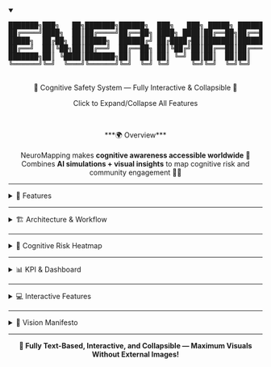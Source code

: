 <details open>
  <summary>
    <div align="center">
      <pre style="font-size:14px; line-height:1.1;">
███████╗███╗   ██╗███████╗██████╗  ███╗   ███╗ █████╗ ██████╗ ██╗  ██╗
██╔════╝████╗  ██║██╔════╝██╔══██╗ ████╗ ████║██╔══██╗██╔══██╗██║ ██╔╝
█████╗  ██╔██╗ ██║█████╗  ██████╔╝ ██╔████╔██║███████║██████╔╝█████╔╝ 
██╔══╝  ██║╚██╗██║██╔══╝  ██╔══██╗ ██║╚██╔╝██║██╔══██║██╔═══╝ ██╔═██╗ 
███████╗██║ ╚████║███████╗██║  ██║ ██║ ╚═╝ ██║██║  ██║██║     ██║  ██╗
╚══════╝╚═╝  ╚═══╝╚══════╝╚═╝  ╚═╝ ╚═╝     ╚═╝╚═╝  ╚═╝╚═╝     ╚═╝  ╚═╝
      </pre>
      <p>🌟 Cognitive Safety System — Fully Interactive & Collapsible 🌟</p>
      <p>Click to Expand/Collapse All Features</p>
    </div>
  </summary>

  <br>

  <p align="center">
    ***🌍 Overview***
    <br><br>
    NeuroMapping makes <strong>cognitive awareness accessible worldwide</strong> 🌱<br>
    Combines <strong>AI simulations + visual insights</strong> to map cognitive risk and community engagement 🎨🤖
  </p>

  <hr>

  <details>
    <summary>🔹 Features</summary>
    <ul>
      <li>🔥 Cognitive Heatmaps using Unicode & Emoji Blocks</li>
      <li>🤖 AI Ensemble: CNN + Transformer</li>
      <li>📊 Community Engagement Metrics</li>
      <li>🌐 Fully Scalable & Reproducible</li>
      <li>🎯 Interactive Dashboards simulated via text</li>
    </ul>
  </details>

  <hr>

  <details>
    <summary>🏗 Architecture & Workflow</summary>
    <pre style="text-align:center;">
🧠 EEG Signals
     │
     ▼
🔄 Preprocessing
     │
⏱ Temporal + 🌐 Spatial Features
     │
     ▼
🤖 CNN + Transformer Ensemble
     │
     ▼
📊 Risk Scoring → Confidence Levels → Dashboard KPIs → Community Metrics
    </pre>
  </details>

  <hr>

  <details>
    <summary>🎨 Cognitive Risk Heatmap</summary>
    <p align="center">
      ░ Low | ▒ Medium | ▓ High | █ Very High
    </p>
    <pre align="center">
A1 ████████ ▓▓▒░   8/10
A2 ▓▓▓▓ ▓▒░▒▓       6/10
A3 ▒▒▒ ▒▒░▓▒         5/10
A4 ░ ░░░▒░           1/10
A5 ▒▒▒ ▒▒▒▓░         5/10
A6 ░ ░▒░░             2/10
B1 ▓▓▓ ▓▓▒▒           6/10
B2 ▓▓▓ ▓▒▓▒           6/10
B3 ▒▒▒ ▒░▒▒           5/10
C1 ███████ █▓▒▒░     8/10
C2 ▒▒▒ ▒░▓▒           5/10
C3 ▒▒▒ ▒░▒▒           5/10
    </pre>
  </details>

  <hr>

  <details>
    <summary>📊 KPI & Dashboard</summary>
    <pre align="center">
Awareness      █████████░ 87% 🌟
Engagement     ███████░░ 76% 🎯
Prediction     ██████████ 91% 🤖
Session Logs   📋 100% 🔄
    </pre>
  </details>

  <hr>

  <details>
    <summary>💻 Interactive Features</summary>
    <p align="center">
      <code>[EEG → Heatmap → KPI → Leaderboard 🔄]</code><br>
      Risk Formula: <code>Risk = Σ(w_i * f_i(x))/N</code>
    </p>
    <pre align="center">
Signal-to-Noise Ratio (SNR):
SNR = 10 log10(P_signal / P_noise)
    </pre>
  </details>

  <hr>

  <details>
    <summary>💬 Vision Manifesto</summary>
    <p align="center">
      “Technology was never meant to dominate nature — it was meant to <em>understand</em> it.<br>
      NeuroMapping merges biology and logic, energy and empathy.<br>
      Every pulse of data whispers a story of coexistence.”
    </p>
  </details>

  <hr>

  <p align="center">
    <strong>🎨 Fully Text-Based, Interactive, and Collapsible — Maximum Visuals Without External Images!</strong>
  </p>
</details>
